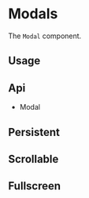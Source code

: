 # Modals
The `Modal` component.

## Usage
<Example file="Modal/Usage" />

## Api
- <router-link to="/api/modal">Modal</router-link>

## Persistent
<Example file="Modal/Persistent" />

## Scrollable
<Example file="Modal/Scrollable" />

## Fullscreen
<Example file="Modal/Fullscreen" />
